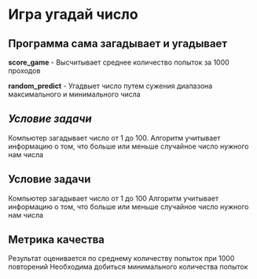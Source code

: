 # Игра угадай число

## Программа сама загадывает и угадывает 

**score_game** - Высчитывает среднее количество попыток за 1000 проходов

**random_predict** - Угадвыет число путем сужения диапазона максимального и минимального числа



## *Условие задачи* 
 Компьютер загадывает число от 1 до 100.  Алгоритм учитывает информацию о том, что больше или меньше случайное число  нужного нам числа

## Условие задачи
Компьютер загадывает число от 1 до 100
Алгоритм учитывает информацию о том, что больше или меньше случайное число нужного нам числа

## Метрика качества
Результат оценивается по среднему количеству попыток при 1000 повторений
Необходима добиться минимального количества попыток
